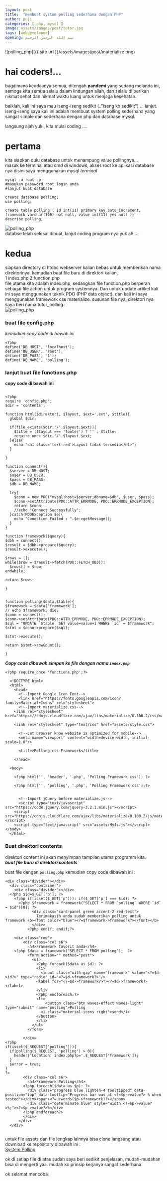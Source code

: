 ```yaml
---
layout: post
title:  "membuat system polling sederhana dengan PHP"
author: puji
categories: [ php, mysql ]
image: assets/images/post/tutor.jpg
tags: [webdeveloper]
opening: بسم الله الرحمن الرحيم
---  
```

![polling_php]({{ site.url }}/assets/images/post/materialize.png)  

# hai coders!...  
bagaimana keadaanya semua, ditengah **pandemi** yang sedang melanda ini,  
semoga kita semua selalu dalam lindungan allah, dan selalu di berikan nikmat sehat dan nikmat waktu luang untuk menjaga kesehatan.  

baiklah, kali ini saya mau iseng-iseng sedikit (.."iseng ko sedikit") ... lanjut.  
iseng-iseng saya kali ini adalah membuat system polling sederhana yang sangat simple dan sederhana dengan php dan database mysql.  

langsung ajah yuk , kita mulai coding ....
# pertama  
kita siapkan dulu database untuk menampung value pollingnya...  
masuk ke terminal atau cmd di windows, akses root ke aplikasi database nya disini saya menggunakan mysql
*terminal*
```
mysql -u root -p
#masukan password root login anda
#lanjut buat database

create database polling;
use polling;

create table polling ( id int(11) primary key auto_increment, framework varchar(100) not null, value int(11) yes null );
describe polling;
```
![polling_php]({{site.url}}/assets/images/post/tutor_mysql.jpg)  
databse telah selesai dibuat, lanjut coding program nya yuk ah .... 

# kedua
siapkan directory di htdoc webserver kalian bebas untuk memberikan nama direktorinya.
kemudian buat file baru di direktori kalian,  
1 index.php
2 function.php  
file utama kita adalah index.php, sedangkan file function.php berperan sebagai file action untuk program systemnya. Dan untuk update artikel kali ini saya menggunakan teknik PDO (PHP data object), dan kali ini saya menggunakan framework css materialize. 
susunan file nya, direktori nya saya beri nama tutor_polling :  
![polling_php]({{site.url}}/assets/images/post/direktori.png)  

### buat file config.php  
*kemudian copy code di bawah ini*  

```
<?php
define('DB_HOST', 'localhost');
define('DB_USER', 'root');
define('DB_PASS', '1');
define('DB_NAME', 'polling'); 

```  

### lanjut buat file functions.php  
**copy code di bawah ini**  

```

<?php
require 'config.php';
$dir = 'contents';

function html($direktori, $layout, $ext='.ext', $title){
  global $dir;

  if(file_exists($dir.'/'.$layout.$ext)){
    $title = ($layout === 'footer') ? '' : $title;
    require_once $dir.'/'.$layout.$ext;
  }else{
    echo "<h1 class='text-red'>Layout tidak tersedia</h1>";
  }

}

function connect(){
  $server = DB_HOST;
  $user = DB_USER;
  $pass = DB_PASS;
  $db = DB_NAME;

  try{
    $conn = new PDO("mysql:host=$server;dbname=$db", $user, $pass);
    $conn->setAttribute(PDO::ATTR_ERRMODE, PDO::ERRMODE_EXCEPTION);
    return $conn;
    //echo "Connect Successfully";
  }catch(PDOException $e){
    echo "Conection Failed : ".$e->getMessage();
  }
}

function framework($query){
$dbh = connect();
$result = $dbh->prepare($query);
$result->execute();

$rows = [];
while($row = $result->fetch(PDO::FETCH_OBJ)):
  $rows[] = $row;
endwhile;

return $rows;

}


function polling($data,$table){
$framework = $data['framework'];
// echo $framework; die;
$conn = connect();
$conn->setAttribute(PDO::ATTR_ERRMODE, PDO::ERRMODE_EXCEPTION);
$sql = "UPDATE `$table` SET value=value+1 WHERE `id` = $framework";
$stmt = $conn->prepare($sql);

$stmt->execute();

return $stmt->rowCount();

}
```  
***Copy code dibawah simpan ke file dengan nama ```index.php```***  
```
<?php require_once 'functions.php';?>

  <!DOCTYPE html>
  <html>
    <head>
      <!--Import Google Icon Font-->
      <link href="https://fonts.googleapis.com/icon?family=Material+Icons" rel="stylesheet">
      <!--Import materialize.css-->
    <link rel="stylesheet" href="https://cdnjs.cloudflare.com/ajax/libs/materialize/0.100.2/css/materialize.min.css">

    <link rel="stylesheet" type="text/css" href="assets/style.css">

      <!--Let browser know website is optimized for mobile-->
      <meta name="viewport" content="width=device-width, initial-scale=1.0"/>
      
      <title>Polling css Framework</title>

    </head>

  <body>

    <?php html('', 'header', '.php', 'Polling Framework css'); ?>

    <?php html('', 'polling', '.php', 'Polling Framework css');?>

  
      <!--Import jQuery before materialize.js-->
      <script type="text/javascript" src="https://code.jquery.com/jquery-3.2.1.min.js"></script>
    <script src="https://cdnjs.cloudflare.com/ajax/libs/materialize/0.100.2/js/materialize.min.js"></script> 
    <script type="text/javascript" src="assets/MyJs.js"></script>
</body>
  </html>  

```  

### Buat direktori contents  
direktori content ini akan menyimpan tampilan utama programm kita.  
***buat file baru di direktori contents***  

buat file dengan ```polling.php```  kemudian copy code dibawah ini : 
```
<div class="divider"></div>
  <div class="container">
    <div class="divider"></div>
  <?php $id=$_GET['p']; ?>
    <?php if(isset($_GET['p'])): if($_GET['p'] === $id): ?>
      <?php $framework = framework("SELECT * FROM `polling` WHERE `id` = $id")[0]; ?>
            <div class="card-panel green accent-2 red-text">
              Terimakasih anda sudah memberikan polling untuk framework <b><font color="blue"><?=$framework->framework?></font></b>
            </div>
          <?php endif; endif;?>

    <div class="row">
        <div class="col s6">
          <h4>Framework favorit anda</h4>
    <?php $data = framework("SELECT * FROM polling");  ?>
          <form action="" method="post">
            <ul>
              <?php foreach($data as $d): ?>
              <li>
                <input class="with-gap" name="framework" value="<?=$d->id?>" type="radio" id="<?=$d->framework?>"/>
              <label for="<?=$d->framework?>"><?=$d->framework?></label>
              </li>
              <?php endforeach;?>
              <li>
                  <button class="btn waves-effect waves-light" type="submit" name="polling">Polling
                <i class="material-icons right">send</i>
              </button>
              </li>
            </ul>
          </form>
           
        </div>
<?php 
if(isset($_REQUEST['polling'])){
  if(polling($_REQUEST, 'polling') > 0){
    header('Location: index.php?p='.$_REQUEST['framework']);
  }
  $error = true;
}
?>        
        <div class="col s6">
          <h4>Framework Polling</h4>
        <?php foreach($data as $p): ?>
          <div class="progress blue lighten-4 tooltipped" data-position="top" data-tooltip="Progress bar was at <?=$p->value?> % when tested"></div><span><?=ucwords($p->framework)?></span>
          <div class="determinate blue" style="width:<?=$p->value?>%;"><?=$p->value?>%</div>
        <?php endforeach?>
        </div>
      </div>
  </div>


```  

untuk file assets dan file lengkap lainnya bisa clone langsung atau download ke repository dibawah ini :  
<a href="https://github.com/codesyariah122/system_polling.git">System Polling </a>  

ok di setiap file di atas sudah saya beri sedikit penjelasan, mudah-mudahan bisa di mengerti yaa. mudah ko prinsip kerjanya sangat sederhana.  

ok selamat mencoba. 






